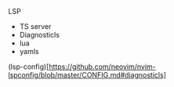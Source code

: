 LSP

- TS server
- Diagnosticls
- lua
- yamls

(lsp-config)[https://github.com/neovim/nvim-lspconfig/blob/master/CONFIG.md#diagnosticls]

